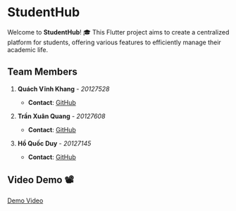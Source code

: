 # StudentHub

Welcome to **StudentHub**! 🎓 This Flutter project aims to create a centralized platform for students, offering various features to efficiently manage their academic life.

## Team Members 

1. **Quách Vĩnh Khang** - *20127528*  
   - **Contact**: [GitHub](https://github.com/Kvq5522)

2. **Trần Xuân Quang** - *20127608*  
   - **Contact**: [GitHub](https://github.com/txquang2202)

3. **Hồ Quốc Duy** - *20127145*  
   - **Contact**: [GitHub](https://github.com/HQDuy47)

## Video Demo 📽️

 [Demo Video](https://www.youtube.com/watch?v=QWbywkZ6DdU)
